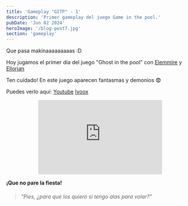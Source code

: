 ```yaml
---
title: 'Gameplay "GITP" - 1'
description: 'Primer gameplay del juego Game in the pool.'
pubDate: 'Jun 02 2024'
heroImage: '/blog-post7.jpg'
section: 'gameplay'
---
```


Que pasa makinaaaaaaaaas :D

Hoy jugamos el primer día del juego "Ghost in the pool" con <a href="https://www.instagram.com/elemmire1988?utm_source=qr&igsh=MWgwcm84ZmxwaDVmYQ%3D%3D" target="_blank">Elemmire</a> y <a href="https://www.ellorian.es" target="_blank">Ellorian</a> 

Ten cuidado! En este juego aparecen fantasmas y demonios &#128552; 

Puedes verlo aquí:
<a href="https://www.youtube.com/watch?v=omkhsaJyGMA" target="_blank">Youtube</a>
<a href="https://go.ivoox.com/rf/129728287" target="_blank">Ivoox</a>

<p align="center">
    <iframe width="66%" height="200vh" src="https://www.youtube.com/embed/omkhsaJyGMA?si=e2wXBZkKXcjQJdX5" title="YouTube video player" frameborder="0" allow="accelerometer; autoplay; clipboard-write; encrypted-media; gyroscope; picture-in-picture; web-share" referrerpolicy="strict-origin-when-cross-origin" allowfullscreen></iframe>
</p>

**¡Que no pare la fiesta!**

> ###### "Pies, ¿para qué los quiero si tengo alas para volar?"

